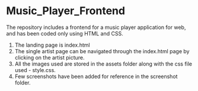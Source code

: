 # Music_Player_Frontend
The repository includes a frontend for a music player application for web, and has been coded only using HTML and CSS.

1. The landing page is index.html
2. The single artist page can be navigated through the index.html page by clicking on the artist picture.
3. All the images used are stored in the assets folder along with the css file used - style.css.
4. Few screenshots have been added for reference in the screenshot folder.

